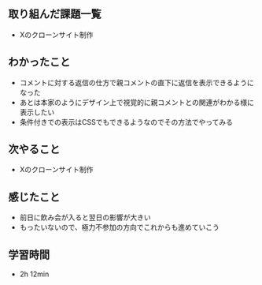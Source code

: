 ## 取り組んだ課題一覧
- Xのクローンサイト制作
## わかったこと
- コメントに対する返信の仕方で親コメントの直下に返信を表示できるようになった
- あとは本家のようにデザイン上で視覚的に親コメントとの関連がわかる様に表示したい
- 条件付きでの表示はCSSでもできるようなのでその方法でやってみる
## 次やること
- Xのクローンサイト制作
## 感じたこと
- 前日に飲み会が入ると翌日の影響が大きい
- もったいないので、極力不参加の方向でこれからも進めていこう
## 学習時間
- 2h 12min